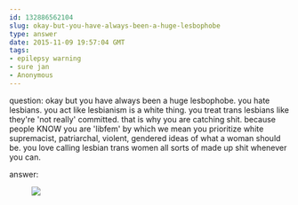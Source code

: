```yaml
---
id: 132886562104
slug: okay-but-you-have-always-been-a-huge-lesbophobe
type: answer
date: 2015-11-09 19:57:04 GMT
tags:
- epilepsy warning
- sure jan
- Anonymous
---
```

question: okay but you have always been a huge lesbophobe. you hate lesbians. you act like lesbianism is a white thing. you treat trans lesbians like they're 'not really' committed. that is why you are catching shit. because people KNOW you are 'libfem' by which we mean you prioritize white supremacist, patriarchal, violent, gendered ideas of what a woman should be. you love calling lesbian trans women all sorts of made up shit whenever you can.

answer: <figure class="tmblr-full" data-orig-height="300" data-orig-width="500"><img src="https://31.media.tumblr.com/be794f70884a56b12b67136a124a8cd8/tumblr_inline_nxkcqmdrhL1rdzs46_500.gif" data-orig-height="300" data-orig-width="500"></figure>
